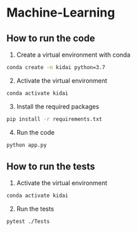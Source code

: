 # Machine-Learning

## How to run the code

1. Create a virtual environment with conda

```bash
conda create -n kidai python=3.7
```

2. Activate the virtual environment

```bash
conda activate kidai
```

3. Install the required packages

```bash
pip install -r requirements.txt
```

4. Run the code

```bash
python app.py
```

## How to run the tests

1. Activate the virtual environment

```bash
conda activate kidai
```

2. Run the tests

```bash
pytest ./Tests
```
